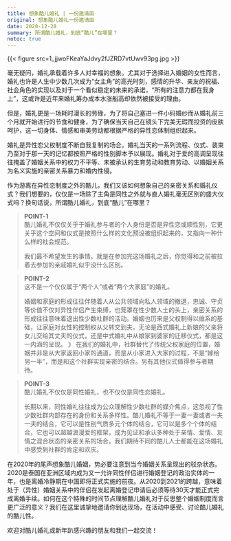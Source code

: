 ```yaml
---
title: 想象酷儿婚礼 | 一份邀请函
original: 想象酷儿婚礼一份邀请函
date: 2020-12-28
summary: 所谓酷儿婚礼，到底“酷儿”在哪里？
notoc: true
---
```


{{< figure src=1_jjwoFKeaYaJdvy2fJZRD7vtUwv93pg.jpg >}}

毫无疑问，婚礼承载着许多人对幸福的想象。尤其对于选择进入婚姻的女性而言，婚礼也许是人生中少数几次成为“女主角”的高光时刻，感情的升华、亲友的祝福、社会角色的实现以及对于一个看似稳定的未来的承诺，“所有的注意力都在我身上”，这或许是近年来婚礼筹办成本水涨船高却依然被接受的理由。

但是，婚礼更是一场耗时漫长的劳碌，为了将自己塞进一件小码婚纱而从婚礼前三个月就开始进行的节食和健身，为了确保当天自己在镜头下完美无瑕而投资的皮肤呵护，这一切身体、情感和审美劳动都根据严格的异性恋体制组织起来。

婚礼是异性恋父权制度不断自我复制的场合。婚礼当天的一系列流程、仪式、装束乃至对于那一天的记忆都按照严格的性别脚本予以展现。婚礼对于爱的高调呈现往往掩盖了婚姻关系中的权力不平等、未被承认的生育劳动和教育劳动、以婚姻关系为名义实施的亲密关系暴力和婚内性侵。

作为游离在异性恋制度之外的酷儿，我们又该如何想象自己的亲密关系和婚礼仪式？我们想要的，仅仅是一场除了主角是同性之外就与直人婚礼毫无区别的盛大仪式吗？换句话说，所谓酷儿婚礼，到底“酷儿”在哪里？

> **POINT-1**  
> 酷儿婚礼不仅仅关乎于婚礼参与者的个人身份是否是异性恋或顺性别，它更关乎这个空间和仪式是按照什么样的文化预设被组织起来的，又指向一种什么样的社会规范。
> 
> 我们最不希望发生的事情，就是在参加完这场婚礼之后，你觉得和之前被拉着去参加的亲戚婚礼似乎没什么区别。

> **POINT-2**  
> 这不是一个仅仅属于“两个人”或者“两个大家庭”的婚礼。
> 
> 婚姻和家庭的形成往往伴随着人从公共领域向私人领域的撤退，忠诚、守贞等价值不仅对异性伴侣产生束缚，也笼罩在性少数人士的头上，亲密关系的形成往往意味着退出性少数社群的活动。婚姻也历来是父权制得以维系的基础，让家庭对女性的控制权从父转交到夫，无论是西式婚礼上新娘的父亲将女儿交给其丈夫的仪式，还是中式婚礼中从娘家到婆家的迁移仪式，都是这一内涵的呈现。
》 在我们的婚礼中，社群替代了传统父权家庭的位置，婚姻并非是从大家返回小家的通道，而是从小家进入大家的过程，不是“嫁给另一半”，而是和这个社群实现亲密的结合。另有其他仪式值得参与者期待。

> **POINT-3**  
> 酷儿婚礼不仅仅是同性婚礼，也不仅仅是同性恋婚礼。
> 
> 长期以来，同性婚礼往往成为公众理解性少数社群的媒介焦点，这忽视了性少数社群内部存在的身份和关系多样性。酷儿婚礼不等于一妻一妻或者一夫一夫的结合，它可以是性别气质多元个体的结合，它可以是多个个体的结合，它也可以超越浪漫爱的框架，成为见证和承认多种处于亲情、爱情、友情之混合状态的亲密关系的场合。我们期待不同的酷儿人士都能在这场婚礼中感受到社群的肯定和欢庆。

在2020年的尾声想象酷儿婚姻，势必要注意到当今婚姻关系呈现出的驳杂状态。2020是泰国在亚洲区域内成为又一允许同性伴侣进行婚姻登记的政治实体的一年，也是离婚冷静期在中国即将正式实施的前夜。从2020到2021的跨越，意味着处于（异性）婚姻关系中的伴侣在发起离婚登记申请后必须等待30天才能正式完成离婚手续。如何在这个特殊的时间节点理解酷儿婚礼对于反思整个婚姻制度而言更广泛的意义？我们在这里诚挚地邀请你到达现场，在活动中感受、讨论酷儿婚礼的酷儿性。

欢迎对酷儿婚礼或新年趴感兴趣的朋友和我们一起交流！